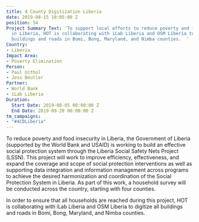 ```yaml
---
title: 4 County Digitization Liberia
date: 2019-08-15 10:05:00 Z
position: 54
Project Summary Text: 'To support local efforts to reduce poverty and food insecurity
  in Liberia, HOT is collaborating with iLab Liberia and OSM Liberia to digitize all
  buildings and roads in Bomi, Bong, Maryland, and Nimba counties.  '
Country:
- Liberia
Impact Area:
- Poverty Elimination
Person:
- Paul Uithol
- Jess Beutler
Partner:
- World Bank
- iLab Liberia
Duration:
  Start Date: 2019-08-05 00:00:00 Z
  End Date: 2019-09-20 00:00:00 Z
tm_campaigns:
- "#4CDLiberia"
---
```


To reduce poverty and food insecurity in Liberia, the Government of Liberia (supported by the World Bank and USAID) is working to build an effective social protection system through the Liberia Social Safety
Nets Project (LSSN). This project will work to improve efficiency, effectiveness, and expand the coverage and scope of social protection interventions as well as supporting data integration and information management across programs to achieve the desired harmonization and coordination of the Social Protection System in Liberia. As part of this work, a household survey will be conducted across the country, starting with four counties.

In order to ensure that all households are reached during this project, HOT is collaborating with iLab Liberia and OSM Liberia to digitize all buildings and roads in Bomi, Bong, Maryland, and Nimba counties.  